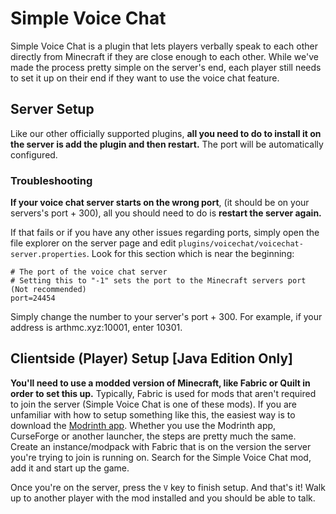 # Simple Voice Chat

Simple Voice Chat is a plugin that lets players verbally speak to each other directly from Minecraft if they are close enough to each other. While we've made the process pretty simple on the server's end, each player still needs to set it up on their end if they want to use the voice chat feature.

## Server Setup
Like our other officially supported plugins, **all you need to do to install it on the server is add the plugin and then restart.** The port will be automatically configured.

### Troubleshooting
**If your voice chat server starts on the wrong port**, (it should be on your servers's port + 300), all you should need to do is **restart the server again.**  

If that fails or if you have any other issues regarding ports, simply open the file explorer on the server page and edit `plugins/voicechat/voicechat-server.properties`. Look for this section which is near the beginning:
```
# The port of the voice chat server
# Setting this to "-1" sets the port to the Minecraft servers port (Not recommended)
port=24454
```
Simply change the number to your server's port + 300. For example, if your address is arthmc.xyz:10001, enter 10301.

## Clientside (Player) Setup [Java Edition Only]
**You'll need to use a modded version of Minecraft, like Fabric or Quilt in order to set this up.** Typically, Fabric is used for mods that aren't required to join the server (Simple Voice Chat is one of these mods). If you are unfamiliar with how to setup something like this, the easiest way is to download the [Modrinth app](https://modrinth.com/app). Whether you use the Modrinth app, CurseForge or another launcher, the steps are pretty much the same. Create an instance/modpack with Fabric that is on the version the server you're trying to join is running on. Search for the Simple Voice Chat mod, add it and start up the game.

Once you're on the server, press the `V` key to finish setup. And that's it! Walk up to another player with the mod installed and you should be able to talk. 